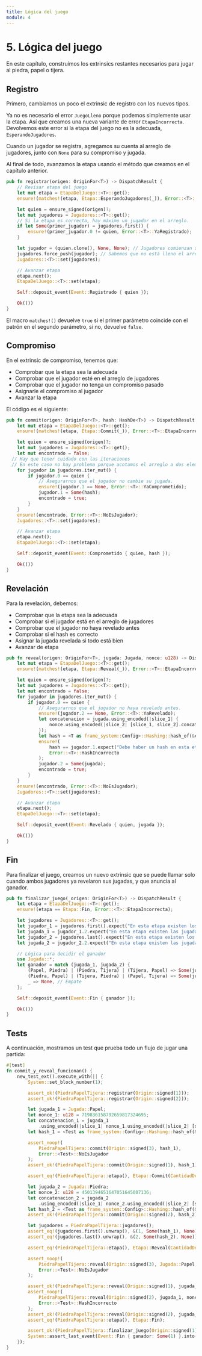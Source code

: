 ```yaml
---
title: Lógica del juego
module: 4
---
```


# 5. Lógica del juego

En este capítulo, construímos los extrinsics restantes necesarios para jugar al piedra, papel o tijera.

## Registro

Primero, cambiamos un poco el extrinsic de registro con los nuevos tipos.

Ya no es necesario el error `JuegoLleno` porque podemos simplemente usar la etapa.
Así que creamos una nueva variante de error `EtapaIncorrecta`.
Devolvemos este error si la etapa del juego no es la adecuada, `EsperandoJugadores`.

Cuando un jugador se registra, agregamos su cuenta al arreglo de jugadores, junto con `None` para su compromiso y jugada.

Al final de todo, avanzamos la etapa usando el método que creamos en el capítulo anterior.

```rust
pub fn registrar(origen: OriginFor<T>) -> DispatchResult {
	// Revisar etapa del juego
	let mut etapa = EtapaDelJuego::<T>::get();
	ensure!(matches!(etapa, Etapa::EsperandoJugadores(_)), Error::<T>::EtapaIncorrecta);

	let quien = ensure_signed(origen)?;
	let mut jugadores = Jugadores::<T>::get();
	// Si la etapa es correcta, hay máximo un jugador en el arreglo.
	if let Some(primer_jugador) = jugadores.first() {
		ensure!(primer_jugador.0 != quien, Error::<T>::YaRegistrado);
	}

	let jugador = (quien.clone(), None, None); // Jugadores comienzan sin jugada ni compromiso.
	jugadores.force_push(jugador); // Sabemos que no está lleno el arreglo porque la etapa es correcta.
	Jugadores::<T>::set(jugadores);

	// Avanzar etapa
	etapa.next();
	EtapaDelJuego::<T>::set(etapa);

	Self::deposit_event(Event::Registrado { quien });

	Ok(())
}
```

El macro `matches!()` devuelve `true` si el primer parámetro coincide con el patrón en el segundo parámetro, si no, devuelve `false`.

## Compromiso

En el extrinsic de compromiso, tenemos que:
- Comprobar que la etapa sea la adecuada
- Comprobar que el jugador esté en el arreglo de jugadores
- Comprobar que el jugador no tenga un compromiso pasado
- Asignarle el compromiso al jugador
- Avanzar la etapa

El código es el siguiente:

```rust
pub fn commit(origen: OriginFor<T>, hash: HashDe<T>) -> DispatchResult {
	let mut etapa = EtapaDelJuego::<T>::get();
	ensure!(matches!(etapa, Etapa::Commit(_)), Error::<T>::EtapaIncorrecta);

	let quien = ensure_signed(origen)?;
	let mut jugadores = Jugadores::<T>::get();
	let mut encontrado = false;
  // Hay que tener cuidado con las iteraciones
  // En este caso no hay problema porque acotamos el arreglo a dos elementos
	for jugador in jugadores.iter_mut() {
		if jugador.0 == quien {
			// Asegurarnos que el jugador no cambie su jugada.
			ensure!(jugador.1 == None, Error::<T>::YaComprometido);
			jugador.1 = Some(hash);
			encontrado = true;
		}
	}
	ensure!(encontrado, Error::<T>::NoEsJugador);
	Jugadores::<T>::set(jugadores);

	// Avanzar etapa
	etapa.next();
	EtapaDelJuego::<T>::set(etapa);

	Self::deposit_event(Event::Comprometido { quien, hash });

	Ok(())
}
```

## Revelación

Para la revelación, debemos:
- Comprobar que la etapa sea la adecuada
- Comprobar si el jugador está en el arreglo de jugadores
- Comprobar que el jugador no haya revelado antes
- Comprobar si el hash es correcto
- Asignar la jugada revelada si todo está bien
- Avanzar de etapa

```rust
pub fn reveal(origen: OriginFor<T>, jugada: Jugada, nonce: u128) -> DispatchResult {
	let mut etapa = EtapaDelJuego::<T>::get();
	ensure!(matches!(etapa, Etapa::Reveal(_)), Error::<T>::EtapaIncorrecta);

	let quien = ensure_signed(origen)?;
	let mut jugadores = Jugadores::<T>::get();
	let mut encontrado = false;
	for jugador in jugadores.iter_mut() {
		if jugador.0 == quien {
			// Asegurarnos que el jugador no haya revelado antes.
			ensure!(jugador.2 == None, Error::<T>::YaRevelado);
			let concatenacion = jugada.using_encoded(|slice_1| {
				nonce.using_encoded(|slice_2| [slice_1, slice_2].concat())
			});
			let hash = <T as frame_system::Config>::Hashing::hash_of(&concatenacion);
			ensure!(
				hash == jugador.1.expect("Debe haber un hash en esta etapa"),
				Error::<T>::HashIncorrecto
			);
			jugador.2 = Some(jugada);
			encontrado = true;
		}
	}
	ensure!(encontrado, Error::<T>::NoEsJugador);
	Jugadores::<T>::set(jugadores);

	// Avanzar etapa
	etapa.next();
	EtapaDelJuego::<T>::set(etapa);

	Self::deposit_event(Event::Revelado { quien, jugada });

	Ok(())
}
```

## Fin

Para finalizar el juego, creamos un nuevo extrinsic que se puede llamar solo cuando ambos jugadores ya revelaron sus jugadas, y que anuncia al ganador.

```rust
pub fn finalizar_juego(_origen: OriginFor<T>) -> DispatchResult {
	let etapa = EtapaDelJuego::<T>::get();
	ensure!(etapa == Etapa::Fin, Error::<T>::EtapaIncorrecta);

	let jugadores = Jugadores::<T>::get();
	let jugador_1 = jugadores.first().expect("En esta etapa existen los dos jugadores");
	let jugada_1 = jugador_1.2.expect("En esta etapa existen las jugadas");
	let jugador_2 = jugadores.last().expect("En esta etapa existen los dos jugadores");
	let jugada_2 = jugador_2.2.expect("En esta etapa existen las jugadas");

	// Lógica para decidir el ganador
	use Jugada::*;
	let ganador = match (jugada_1, jugada_2) {
		(Papel, Piedra) | (Piedra, Tijera) | (Tijera, Papel) => Some(jugador_1.0.clone()),
		(Piedra, Papel) | (Tijera, Piedra) | (Papel, Tijera) => Some(jugador_2.0.clone()),
		_ => None, // Empate
	};

	Self::deposit_event(Event::Fin { ganador });

	Ok(())
}
```

## Tests

A continuación, mostramos un test que prueba todo un flujo de jugar una partida:

```rust
#[test]
fn commit_y_reveal_funcionan() {
	new_test_ext().execute_with(|| {
		System::set_block_number(1);

		assert_ok!(PiedraPapelTijera::registrar(Origin::signed(1)));
		assert_ok!(PiedraPapelTijera::registrar(Origin::signed(2)));

		let jugada_1 = Jugada::Papel;
		let nonce_1: u128 = 719836158792659817324695;
		let concatenacion_1 = jugada_1
			.using_encoded(|slice_1| nonce_1.using_encoded(|slice_2| [slice_1, slice_2].concat()));
		let hash_1 = <Test as frame_system::Config>::Hashing::hash_of(&concatenacion_1);

		assert_noop!(
			PiedraPapelTijera::commit(Origin::signed(3), hash_1),
			Error::<Test>::NoEsJugador
		);
		assert_ok!(PiedraPapelTijera::commit(Origin::signed(1), hash_1));

		assert_eq!(PiedraPapelTijera::etapa(), Etapa::Commit(CantidadDeJugadores::Uno));

		let jugada_2 = Jugada::Piedra;
		let nonce_2: u128 = 4501394651647051645007136;
		let concatenacion_2 = jugada_2
			.using_encoded(|slice_1| nonce_2.using_encoded(|slice_2| [slice_1, slice_2].concat()));
		let hash_2 = <Test as frame_system::Config>::Hashing::hash_of(&concatenacion_2);
		assert_ok!(PiedraPapelTijera::commit(Origin::signed(2), hash_2));

		let jugadores = PiedraPapelTijera::jugadores();
		assert_eq!(jugadores.first().unwrap(), &(1, Some(hash_1), None));
		assert_eq!(jugadores.last().unwrap(), &(2, Some(hash_2), None));

		assert_eq!(PiedraPapelTijera::etapa(), Etapa::Reveal(CantidadDeJugadores::Cero));

		assert_noop!(
			PiedraPapelTijera::reveal(Origin::signed(3), Jugada::Papel, 0),
			Error::<Test>::NoEsJugador
		);

		assert_ok!(PiedraPapelTijera::reveal(Origin::signed(1), jugada_1, nonce_1));
		assert_noop!(
			PiedraPapelTijera::reveal(Origin::signed(2), jugada_1, nonce_1),
			Error::<Test>::HashIncorrecto
		);
		assert_ok!(PiedraPapelTijera::reveal(Origin::signed(2), jugada_2, nonce_2));
		assert_eq!(PiedraPapelTijera::etapa(), Etapa::Fin);

		assert_ok!(PiedraPapelTijera::finalizar_juego(Origin::signed(1)));
		System::assert_last_event(Event::Fin { ganador: Some(1) }.into());
	});
}
```
